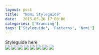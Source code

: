 ```yaml
---
layout: post
title:  "Nomi Styleguide"
date:   2015-05-26 17:00:00
categories: ['Branding']
tags: ['Styleguide', 'Patterns', 'Nomi']
---
```


<div class="text-block">
Styleguide here
</div>

<div class="images">
	<img src="{{ base.url }}/images/Nomi/styleguide-00.png" />
	<img src="{{ base.url }}/images/Nomi/styleguide-02.png" />
	<img src="{{ base.url }}/images/Nomi/styleguide-03.png" />
	<img src="{{ base.url }}/images/Nomi/styleguide-04.png" />
	<img src="{{ base.url }}/images/Nomi/styleguide-05.png" />
	<img src="{{ base.url }}/images/Nomi/styleguide-06.png" />
	<img src="{{ base.url }}/images/Nomi/styleguide-07.png" />
	<img src="{{ base.url }}/images/Nomi/styleguide-08.png" />
</div>

[jekyll-gh]: https://github.com/jekyll/jekyll
[jekyll]:    http://jekyllrb.com
